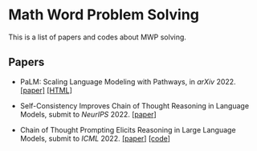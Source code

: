 # Math Word Problem Solving
This is a list of papers and codes about MWP solving.

<!--- * Title, in *NeurIPS* 2019. [\[paper\]]() [\[code\]]() ---> 

## Papers
* PaLM: Scaling Language Modeling with Pathways, in *arXiv* 2022. [\[paper\]](https://arxiv.org/pdf/2204.02311) [\[HTML\]](https://ar5iv.labs.arxiv.org/html/2201.11903)

* Self-Consistency Improves Chain of Thought Reasoning in Language Models, submit to *NeurIPS* 2022. [\[paper\]](https://arxiv.org/pdf/2203.11171.pdf)

* Chain of Thought Prompting Elicits Reasoning in Large Language Models, submit to *ICML* 2022. [\[paper\]](https://arxiv.org/pdf/2201.11903.pdf)
[\[code\]](https://github.com/jasonwei20/chain-of-thought-prompting)
